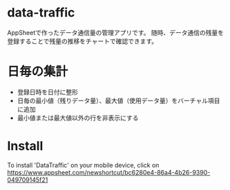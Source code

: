 # data-traffic
AppSheetで作ったデータ通信量の管理アプリです。
随時、データ通信の残量を登録することで残量の推移をチャートで確認できます。

# 日毎の集計
- 登録日時を日付に整形
- 日毎の最小値（残りデータ量）、最大値（使用データ量）をバーチャル項目に追加
- 最小値または最大値以外の行を非表示にする

# Install
To install 'DataTraffic' on your mobile device, click on
 https://www.appsheet.com/newshortcut/bc6280e4-86a4-4b26-9390-049709145f21
